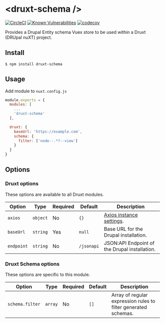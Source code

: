 # \<druxt-schema />

[![CircleCI](https://circleci.com/gh/Realityloop/druxt-schema.svg?style=svg)](https://circleci.com/gh/Realityloop/druxt-schema)
[![Known Vulnerabilities](https://snyk.io/test/github/Realityloop/druxt-schema/badge.svg?targetFile=package.json)](https://snyk.io/test/github/Realityloop/druxt-schema?targetFile=package.json)
[![codecov](https://codecov.io/gh/Realityloop/druxt-schema/branch/develop/graph/badge.svg)](https://codecov.io/gh/Realityloop/druxt-schema)

Provides a Drupal Entity schema Vuex store to be used within a Druxt (DRUpal nuXT) project.

## Install

`$ npm install druxt-schema`

## Usage

Add module to `nuxt.config.js`

```js
module.exports = {
  modules: [
    ...
    'druxt-schema'
  ],

  druxt: {
    baseUrl: 'https://example.com',
    schema: {
      filter: ['node--.*?--view']
    }
  }
}
```

## Options

### Druxt options

These options are available to all Druxt modules.

| Option | Type | Required | Default | Description |
| --- | --- | --- | --- | --- |
| `axios` | `object` | No | `{}` | [Axios instance settings](https://github.com/axios/axios#axioscreateconfig). |
| `baseUrl` | `string` | Yes | `null` | Base URL for the Drupal installation. |
| `endpoint` | `string` | No | `/jsonapi` | JSON:API Endpoint of the Drupal installation. |

### Druxt Schema options

These options are specific to this module.

| Option | Type | Required | Default | Description |
| --- | --- | --- | --- | --- |
| `schema.filter` | `array` | No | `[]` | Array of regular expression rules to filter generated schemas. |
